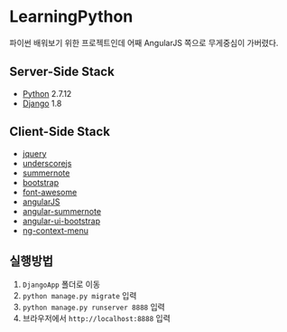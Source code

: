 LearningPython
===============
파이썬 배워보기 위한 프로젝트인데 어째 AngularJS 쪽으로 무게중심이 가버렸다.


Server-Side Stack
-----------------
- [Python](https://www.python.org/) 2.7.12
- [Django](https://www.djangoproject.com/) 1.8

Client-Side Stack
-----------------
- [jquery](http://jquery.com)
- [underscorejs](http://underscorejs.org/)
- [summernote](http://summernote.org/)
- [bootstrap](http://getbootstrap.com/)
- [font-awesome](http://fortawesome.github.io/Font-Awesome/)
- [angularJS](https://www.angularjs.org/)
- [angular-summernote](https://github.com/summernote/angular-summernote)
- [angular-ui-bootstrap](https://github.com/angular-ui/bootstrap)
- [ng-context-menu](https://github.com/ianwalter/ng-context-menu)

실행방법
------
1. `DjangoApp`  폴더로 이동
1. `python manage.py migrate` 입력
1. `python manage.py runserver 8888` 입력
1. 브라우저에서 `http://localhost:8888` 입력
